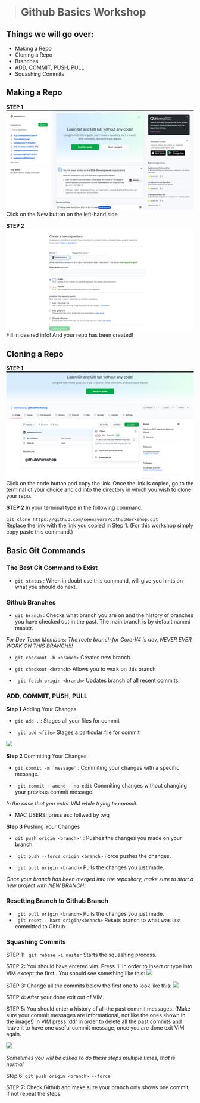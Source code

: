 ># Github Basics Workshop

## Things we will go over:
-  Making a Repo
- Cloning a Repo
- Branches
-  ADD, COMMIT, PUSH, PULL
- Squashing Commits

## Making a Repo
**STEP 1** 
![](/images/RepoCreate.png)
Click on the New button on the left-hand side

**STEP 2**
![](/images/createNew.png)
Fill in desired info! And your repo has been created! 

## Cloning a Repo
**STEP 1** 
![](/images/cloneRepo.png)
Click on the code button and copy the link. Once the link is copied, go to the terminal of your choice and cd into the directory in which you wish to clone your repo. 


**STEP 2**
In your terminal type in the following command:

``` git clone https://github.com/seemavora/githubWorkshop.git ```   
Replace the link with the link you copied in Step 1. (For this workshop simply copy paste this command.) 

## Basic Git Commands
### **The Best Git Command to Exist**
- ```git status``` : When in doubt use this command, will give you hints on what you should do next.

### **Github Branches**

- ```git branch``` : Checks what branch you are on and the history of branches you have checked out in the past. The main branch is by default named master. 

*For Dev Team Members: The roote branch for Core-V4 is dev, NEVER EVER WORK ON THIS BRANCH!!!*

- ``` git checkout -b <branch> ``` Creates new branch.

- ``` git checkout <branch> ``` Allows you to work on this branch

- ``` git fetch origin <branch>``` Updates branch of all recent commits. 


### **ADD, COMMIT, PUSH, PULL**
**Step 1** Adding Your Changes

- ```git add .``` : Stages all your files for commit

- ``` git add <file>``` Stages a particular file for commit


![](/images/gitAdd.png)

**Step 2** Commiting Your Changes

- ```git commit -m 'message'``` : Commiting your changes with a specific message.

- ``` git commit --amend --no-edit``` Commiting changes without changing your previous commit message.

*In the case that you enter VIM while trying to commit:*
- MAC USERS: press esc follwed by :wq

**Step 3** Pushing Your Changes

- ```git push origin <branch>'``` : Pushes the changes you made on your branch. 

- ``` git push --force origin <branch>``` Force pushes the changes.
- ``` git pull origin <branch>``` Pulls the changes you just made. 

*Once your branch has been merged into the repository, make sure to start a new project with  NEW BRANCH!*

### **Resetting Branch to Github Branch**

- ``` git pull origin <branch>``` Pulls the changes you just made. 
- ``` git reset --hard origin/<branch>``` Resets branch to what was last committed to Github.  

### **Squashing Commits**

STEP 1:  ``` git rebase -i master``` Starts the squashing process.

STEP 2: You should have entered vim. Press 'i' in order to insert or type into VIM except the first . You should see something like this: 
![](/images/beforeSquash.png)

STEP 3: Change all the commits below the first one to look like this: 
![](/images/afterSquash.png)

STEP 4: After your done exit out of VIM.

STEP 5: You should enter a history of all the past commit messages. (Make sure your commit messages are informational, not like the ones shown in the image!) In VIM press 'dd' in order to delete all the past commits and leave it to have one useful commit message, once you are done exit VIM again. 

![](/images/bigCommitMessage.png)

*Sometimes you will be asked to do these steps multiple times, that is normal*

Step 6: ```git push origin <branch> --force```

STEP 7: Check Github and make sure your branch only shows one commit, if not repeat the steps.











